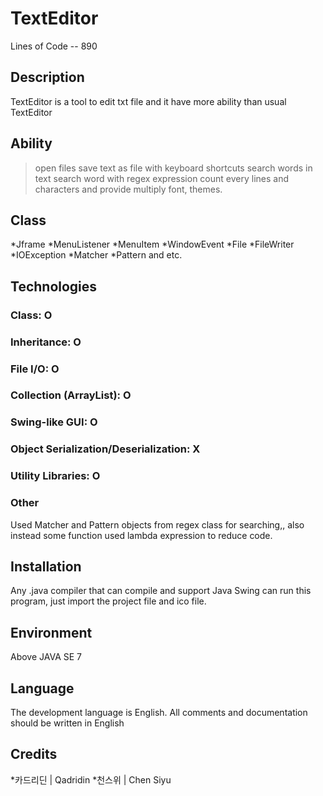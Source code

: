 # TextEditor

Lines of Code -- 890

## Description

TextEditor is a tool to edit txt file and it have more ability than usual TextEditor 

## Ability

>open files
>save text as file
> with keyboard shortcuts
>search words in text
>search word with regex expression
>count every lines and characters
>and provide multiply font, themes.


## Class

*Jframe
*MenuListener
*MenuItem
*WindowEvent
*File
*FileWriter
*IOException
*Matcher
*Pattern and etc.


## Technologies

### Class: O 

### Inheritance: O 

### File I/O: O 

### Collection (ArrayList): O 

### Swing-like GUI: O

### Object Serialization/Deserialization:  X 

### Utility Libraries: O 

### Other

Used Matcher and Pattern objects from regex class for searching,, also instead some function used lambda expression to reduce code.


## Installation

Any .java compiler that can compile and support Java Swing can run this program, just import the project file and ico file.

## Environment

Above JAVA SE 7


## Language

The development language is English. All comments and documentation should be written in English


## Credits
*카드리딘 | Qadridin
*천스위 | Chen Siyu
